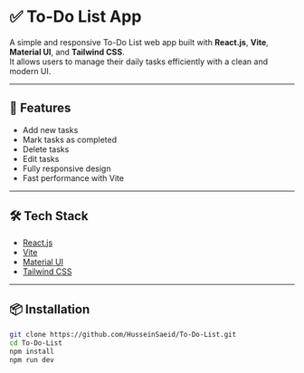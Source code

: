 # ✅ To-Do List App

A simple and responsive To-Do List web app built with **React.js**, **Vite**, **Material UI**, and **Tailwind CSS**.  
It allows users to manage their daily tasks efficiently with a clean and modern UI.

---

## 🚀 Features

-  Add new tasks  
-  Mark tasks as completed  
-  Delete tasks
-  Edit tasks    
-  Fully responsive design  
-  Fast performance with Vite

---

## 🛠️ Tech Stack

- [React.js](https://reactjs.org/)
- [Vite](https://vitejs.dev/)
- [Material UI](https://mui.com/)
- [Tailwind CSS](https://tailwindcss.com/)

---

## 📦 Installation

```bash
git clone https://github.com/HusseinSaeid/To-Do-List.git
cd To-Do-List
npm install
npm run dev
